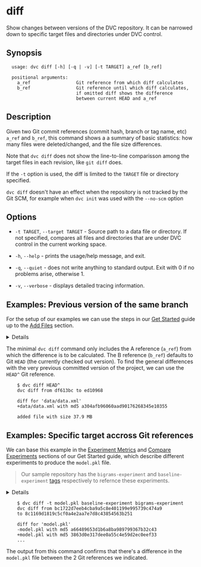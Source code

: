 # diff

Show changes between versions of the DVC repository. It can be narrowed down to
specific target files and directories under DVC control.

## Synopsis

```usage
  usage: dvc diff [-h] [-q | -v] [-t TARGET] a_ref [b_ref]

  positional arguments:
    a_ref                 Git reference from which diff calculates
    b_ref                 Git reference until which diff calculates,
                          if omitted diff shows the difference
                          between current HEAD and a_ref
```

## Description

Given two Git commit references (commit hash, branch or tag name, etc) `a_ref`
and `b_ref`, this command shows a a summary of basic statistics: how many files
were deleted/changed, and the file size differences.

Note that `dvc diff` does not show the line-to-line comparisson among the target
files in each revision, like `git diff` does.

If the `-t` option is used, the diff is limited to the `TARGET` file or
directory specified.

`dvc diff` doesn't have an effect when the repository is not tracked by the Git
SCM, for example when `dvc init` was used with the `--no-scm` option

## Options

* `-t TARGET`, `--target TARGET` - Source path to a data file or directory. If
  not specified, compares all files and directories that are under DVC control
  in the current working space.

* `-h`, `--help` - prints the usage/help message, and exit.

* `-q`, `--quiet` - does not write anything to standard output. Exit with 0 if
  no problems arise, otherwise 1.

* `-v`, `--verbose` - displays detailed tracing information.

## Examples: Previous version of the same branch

For the setup of our examples we can use the steps in our [Get
Started](/doc/get-started) guide up to the [Add
Files](/doc/get-started/add-files) section.

<details>

### Click and expand to setup example

Start by cloning our sample repo if you don't already have it. Then move into
the repo and checkout the
[version](https://github.com/iterative/example-get-started/releases/tag/3-add-file)
corresponding to the add-files section mentioned above

```dvc
    $ git clone https://github.com/iterative/example-get-started
    Cloning into 'example-get-started'...

    $ cd example-get-started
    $ git checkout 3-add-file
    Note: checking out '3-add-file'...

    $ dvc pull
    Preparing to download data from 'https://remote.dvc.org/get-started'
    ...
```

Now let's create a virtual environment with `virtualenv` and install the
requirements.

```dvc
    $ virtualenv -p python3 .env
    $ source .env/bin/activate
    $ pip install -r requirements.txt
```

</details>

The minimal `dvc diff` command only includes the A reference (`a_ref`) from
which the difference is to be calculated. The B reference (`b_ref`) defaults to
Git `HEAD` (the currently checked out version). To find the general differences
with the very previous committed version of the project, we can use the `HEAD^`
Git reference.

```dvc
    $ dvc diff HEAD^
    dvc diff from df613bc to ed10968

    diff for 'data/data.xml'
    +data/data.xml with md5 a304afb96060aad90176268345e10355

    added file with size 37.9 MB
```

## Examples: Specific target accross Git references

We can base this example in the [Experiment Metrics](/doc/get-started/metrics)
and [Compare Experiments](/doc/get-started/compare-experiments) sections of our
Get Started guide, which describe different experiments to produce the
`model.pkl` file.
> Our sample repository has the `bigrams-experiment` and `baseline-experiment`
[tags](https://github.com/iterative/example-get-started/tags) respectively to
refernce these experiments.

<details>

### Click and expand to setup example

Having followed the previous example's setup, move into the
**example-get-started** directory. Then make sure that you have the latest code
and data with the following commands.

```dvc
    $ git checkout master
    $ dvc fetch -aT
```

The `-aT` flag passed to `dvc fetch` makes sure we have all the data files
related to all existing tags in the repo. You take a look at the available tags
of our sample repo in
[https://github.com/iterative/example-get-started/tags](https://github.com/iterative/example-get-started/tags).

</details>

```dvc
    $ dvc diff -t model.pkl baseline-experiment bigrams-experiment
    dvc diff from bc1722d7eeb4cba9a5c8e401199e995739c474a9
    to 8c1169d1819c5cf0a4e2aa7e7d8c43854563b251

    diff for 'model.pkl'
    -model.pkl with md5 a66489653d1b6a8ba989799367b32c43
    +model.pkl with md5 3863d0e317dee0a55c4e59d2ec0eef33
    ...
````

The output from this command confirms that there's a difference in the
`model.pkl` file between the 2 Git references we indicated.
